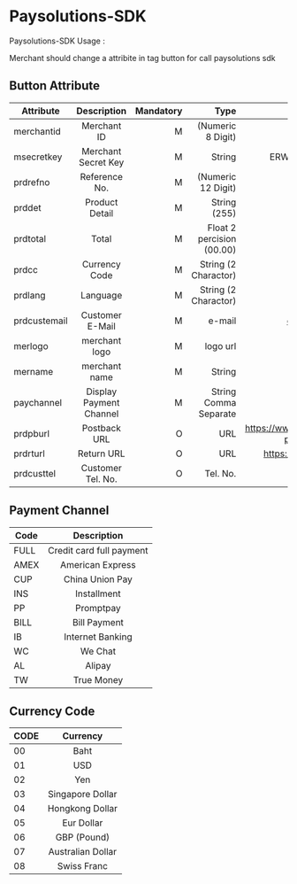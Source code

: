 # Paysolutions-SDK

Paysolutions-SDK Usage :

Merchant should change a attribite in tag button for call paysolutions sdk

## Button Attribute

| Attribute   |      Description      |Mandatory|  Type |  Sample |
|----------|:-------------:|------:|------:|------:|
| merchantid |  Merchant ID |M| (Numeric 8 Digit) | 12345678 |
| msecretkey |  Merchant Secret Key |M| String | ERWRWERWTWETWETW |
| prdrefno |  Reference No. |M| (Numeric 12 Digit) | 123456789012 |
| prddet |  Product Detail |M| String (255) | Simple Product |
| prdtotal |  Total |M| Float 2 percision (00.00) | 123.45 |
| prdcc |  Currency Code |M| String (2 Charactor) | 00 |
| prdlang |  Language |M| String (2 Charactor) | TH |
| prdcustemail |  Customer E-Mail |M| e-mail | customer@email.com |
| merlogo |  merchant logo |M| logo url | https://www.m-logo.com/logo.jpg |
| mername |  merchant name |M| String | Shop Name |
| paychannel |  Display Payment Channel  |M| String Comma Separate | FULL,PP,TW |
| prdpburl |  Postback URL  |O| URL | https://www.merchant.com/pb?param1=1&param2=1 |
| prdrturl |  Return URL  |O| URL | https://www.merchant.com |
| prdcusttel |  Customer Tel. No.  |O| Tel. No. | 082123456 |

## Payment Channel 

| Code   |      Description      |
|----------|:-------------:|
|FULL|Credit card full payment|
|AMEX|American Express|
|CUP|China Union Pay|
|INS| Installment|
|PP|Promptpay|
|BILL|Bill Payment|
|IB|Internet Banking|
|WC|We Chat|
|AL|Alipay|
|TW|True Money|

## Currency Code

| CODE   |      Currency     |
|----------|:-------------:|
|00|Baht|
|01|USD|
|02|Yen|
|03|Singapore Dollar|
|04|Hongkong Dollar|
|05|Eur Dollar|
|06|GBP (Pound)|
|07|Australian Dollar|
|08|Swiss Franc|